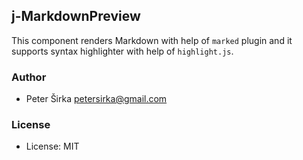 ## j-MarkdownPreview

This component renders Markdown with help of `marked` plugin and it supports syntax highlighter with help of `highlight.js`.

### Author

- Peter Širka <petersirka@gmail.com>

### License

- License: MIT
